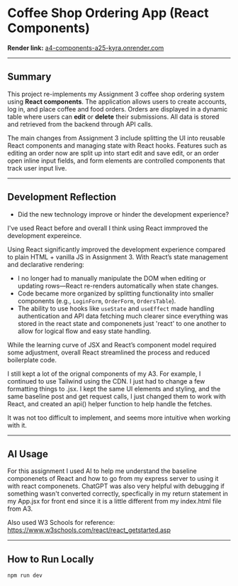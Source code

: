 # Coffee Shop Ordering App (React Components)

**Render link:** [a4-components-a25-kyra.onrender.com](https://a4-components-a25-kyra.onrender.com/)  

---

## Summary

This project re-implements my Assignment 3 coffee shop ordering system using **React components**. The application allows users to create accounts, log in, and place coffee and food orders. Orders are displayed in a dynamic table where users can **edit** or **delete** their submissions. All data is stored and retrieved from the backend through API calls.  

The main changes from Assignment 3 include splitting the UI into reusable React components and managing state with React hooks. Features such as editing an order now are split up into start edit and save edit, or an order open inline input fields, and form elements are controlled components that track user input live.

---

## Development Reflection
- Did the new technology improve or hinder the development experience?

I've used React before and overall I think using React immproved the development expereince.

Using React significantly improved the development experience compared to plain HTML + vanilla JS in Assignment 3. With React’s state management and declarative rendering:  

- I no longer had to manually manipulate the DOM when editing or updating rows—React re-renders automatically when state changes.  
- Code became more organized by splitting functionality into smaller components (e.g., `LoginForm`, `OrderForm`, `OrdersTable`).  
- The ability to use hooks like `useState` and `useEffect` made handling authentication and API data fetching much clearer since everything was stored in the react state and componenets just 'react' to one another to allow for logical flow and easy state handling.

While the learning curve of JSX and React’s component model required some adjustment, overall React streamlined the process and reduced boilerplate code.

I still kept a lot of the orignal components of my A3.  For example, I continued to use Tailwind using the CDN. I just had to change a few formatting things to .jsx.  I kept the same UI elements and styling, and the same baseline post and get request calls, I just changed them to work with React, and created an api() helper function to help handle the fetches.

It was not too difficult to implement, and seems more intuitive when working with it.

---

## AI Usage
For this assignment I used AI to help me understand the baseline componenets of React and how to go from my express server to using it with react componenets.  ChatGPT was also very helpful with debugging if something wasn't converted correctly, specfically in my return statement in my App.jsx for front end since it is a little different from my index.html file from A3.

Also used W3 Schools for reference:  https://www.w3schools.com/react/react_getstarted.asp

---

## How to Run Locally
`npm run dev`